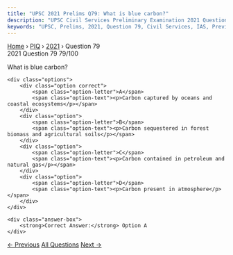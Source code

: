 ```yaml
---
title: "UPSC 2021 Prelims Q79: What is blue carbon?"
description: "UPSC Civil Services Preliminary Examination 2021 Question 79 with options and answer"
keywords: "UPSC, Prelims, 2021, Question 79, Civil Services, IAS, Previous Year Questions"
---
```


<nav class="breadcrumb">
    <a href="../../">Home</a>
    <span>›</span>
    <a href="../">PIQ</a>
    <span>›</span>
    <a href="./">2021</a>
    <span>›</span>
    <span>Question 79</span>
</nav>

<div class="question-header">
    <div class="question-meta">
        <span class="year-badge">2021</span>
        <span class="question-number">Question 79</span>
        <span class="progress">79/100</span>
    </div>
    <div class="progress-bar">
        <div class="progress-fill" style="width: 79.0%"></div>
    </div>
</div>

<div class="question-content">
    <div class="question-text">
        <p>What is blue carbon?</p>
    </div>
    
    <div class="options">
        <div class="option correct">
            <span class="option-letter">A</span>
            <span class="option-text"><p>Carbon captured by oceans and coastal ecosystems</p></span>
        </div>
        <div class="option">
            <span class="option-letter">B</span>
            <span class="option-text"><p>Carbon sequestered in forest biomass and agricultural soils</p></span>
        </div>
        <div class="option">
            <span class="option-letter">C</span>
            <span class="option-text"><p>Carbon contained in petroleum and natural gas</p></span>
        </div>
        <div class="option">
            <span class="option-letter">D</span>
            <span class="option-text"><p>Carbon present in atmosphere</p></span>
        </div>
    </div>

    <div class="answer-box">
        <strong>Correct Answer:</strong> Option A
    </div>
</div>

<div class="question-nav">
    <a href="../q078-with-reference-to-furnace-oil-consider-the-followi/" class="nav-btn prev">← Previous</a>
    <a href="../" class="nav-btn center">All Questions</a>
    <a href="../q080-in-the-nature-which-of-the-following-isare-most-li/" class="nav-btn next">Next →</a>
</div>
